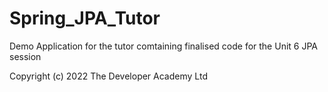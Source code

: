 # Spring_JPA_Tutor

Demo Application for the tutor comtaining finalised code for the Unit 6 JPA session

Copyright (c) 2022 The Developer Academy Ltd
